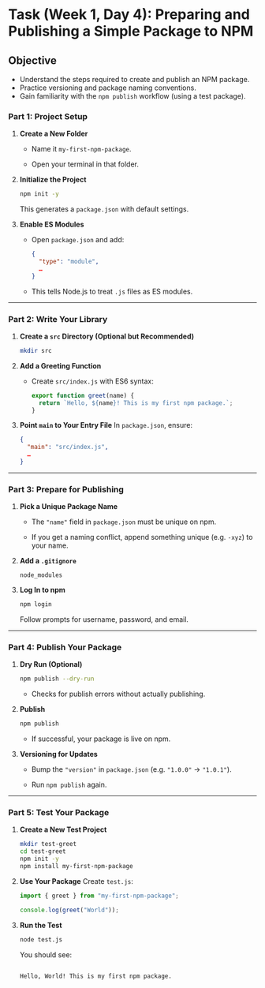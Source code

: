 # Task (Week 1, Day 4): Preparing and Publishing a Simple Package to NPM

## Objective

- Understand the steps required to create and publish an NPM package.
- Practice versioning and package naming conventions.
- Gain familiarity with the `npm publish` workflow (using a test package).

### Part 1: Project Setup

1. **Create a New Folder**

   - Name it `my-first-npm-package`.

   - Open your terminal in that folder.

2. **Initialize the Project**

   ```bash
   npm init -y
   ```

   This generates a `package.json` with default settings.

3. **Enable ES Modules**

   - Open `package.json` and add:

     ```json
     {
       "type": "module",
       …
     }
     ```

   - This tells Node.js to treat `.js` files as ES modules.

---

### Part 2: Write Your Library

1. **Create a `src` Directory (Optional but Recommended)**

   ```bash
   mkdir src
   ```

2. **Add a Greeting Function**

   - Create `src/index.js` with ES6 syntax:

     ```js
     export function greet(name) {
       return `Hello, ${name}! This is my first npm package.`;
     }
     ```

3. **Point `main` to Your Entry File**
   In `package.json`, ensure:

   ```json
   {
     "main": "src/index.js",
     …
   }
   ```

---

### Part 3: Prepare for Publishing

1. **Pick a Unique Package Name**

   - The `"name"` field in `package.json` must be unique on npm.

   - If you get a naming conflict, append something unique (e.g. `-xyz`) to your name.

2. **Add a `.gitignore`**

   ```gitignore
   node_modules
   ```

3. **Log In to npm**

   ```bash
   npm login
   ```

   Follow prompts for username, password, and email.

---

### Part 4: Publish Your Package

1. **Dry Run (Optional)**

   ```bash
   npm publish --dry-run
   ```

   - Checks for publish errors without actually publishing.

2. **Publish**

   ```bash
   npm publish
   ```

   - If successful, your package is live on npm.

3. **Versioning for Updates**

   - Bump the `"version"` in `package.json` (e.g. `"1.0.0"` → `"1.0.1"`).

   - Run `npm publish` again.

---

### Part 5: Test Your Package

1. **Create a New Test Project**

   ```bash
   mkdir test-greet
   cd test-greet
   npm init -y
   npm install my-first-npm-package
   ```

2. **Use Your Package**
   Create `test.js`:

   ```js
   import { greet } from "my-first-npm-package";

   console.log(greet("World"));
   ```

3. **Run the Test**

   ```bash
   node test.js
   ```

   You should see:

   ```sh

   Hello, World! This is my first npm package.
   ```
